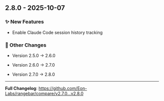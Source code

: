 
## 2.8.0 - 2025-10-07


### ✨ New Features

- Enable Claude Code session history tracking


### 📝 Other Changes

- Version 2.5.0 → 2.6.0

- Version 2.6.0 → 2.7.0

- Version 2.7.0 → 2.8.0



---
**Full Changelog**: https://github.com/Eon-Labs/rangebar/compare/v2.7.0...v2.8.0
